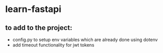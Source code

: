# learn-fastapi

## to add to the project:
* config.py to setup env variables which are already done using dotenv
* add timeout functionality for jwt tokens
